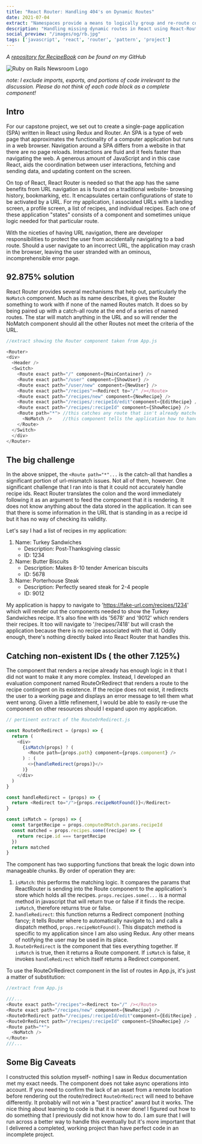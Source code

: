 ```yaml
---
title: "React Router: Handling 404's on Dynamic Routes"
date: 2021-07-04
extract: "Namespaces provide a means to logically group and re-route controllers within a Rails app. Setting up a namespace consists of defining the namespace and then..."
description: "Handling missing dynamic routes in React using React-Router"
social_preview: "/images/og/rb.jpg"
tags: ['javascript', 'react', 'router', 'pattern', 'project']
---
```

*A [repository for RecipeBook](https://github.com/royemosby/RecipeBook) can be found on my GitHub*

<img src="/images/og/rb.jpg" alt="Ruby on Rails Newsroom Logo" alt="screenshot of my app, RecipeBook">

*note: I exclude imports, exports, and portions of code irrelevant to the discussion. Please do not think of each code block as a complete component!*

## Intro

For our capstone project, we set out to create a single-page application (SPA) written in React using Redux and Router. An SPA is a type of web page that approximates the functionality of a computer application but runs in a web browser. Navigation around a SPA differs from a website in that there are no page reloads. Interactions are fluid and it feels faster than navigating the web. A generous amount of JavaScript and in this case React, aids the coordination between user interactions, fetching and sending data, and updating content on the screen.

On top of React, React Router is needed so that the app has the same benefits from URL navigation as is found on a traditional website- browsing history, bookmarking, etc. It encapsulates certain configurations of state to be activated by a URL. For my application, I associated URLs with a landing screen, a profile screen, a list of recipes, and individual recipes. Each one of these application "states" consists of a component and sometimes unique logic needed for that particular route.

With the niceties of having URL navigation, there are developer responsibilities to protect the user from accidentally navigating to a bad route. Should a user navigate to an incorrect URL, the application may crash in the browser, leaving the user stranded with an ominous, incomprehensible error page.

## 92.875% solution

React Router provides several mechanisms that help out, particularly the `NoMatch` component. Much as its name describes, it gives the Router something to work with if none of the named Routes match. It does so by being paired up with a catch-all route at the end of a series of named routes. The star will match anything in the URL and so will render the NoMatch component should all the other Routes not meet the criteria of the URL.

```javascript
//extract showing the Router component taken from App.js 

<Router>
<div>
  <Header />
  <Switch>
    <Route exact path="/" component={MainContainer} />
    <Route exact path="/user" component={ShowUser} />
    <Route exact path="/user/new" component={NewUser} />
    <Route exact path="/recipes"><Redirect to="/" /></Route>
    <Route exact path="/recipes/new" component={NewRecipe} />
    <Route exact path="/recipes/:recipeId/edit"component={EditRecipe} />
    <Route exact path="/recipes/:recipeId" component={ShowRecipe} />
    <Route path="*"> //this catches any route that isn't already matched above
      <NoMatch />    //this component tells the application how to handle it
    </Route>
  </Switch>
  </div>
</Router>
```

## The big challenge

In the above snippet, the `<Route path="*"...` is the catch-all that handles a significant portion of url-mismatch issues. Not all of them, however. One significant challenge that I ran into is that it could not accurately handle recipe ids. React Router translates the colon and the word immediately following it as an argument to feed the component that it is rendering. It does not know anything about the data stored in the application. It can see that there is some information in the URL that is standing in as a recipe id but it has no way of checking its validity.

Let's say I had a list of recipes in my application:

1. Name: Turkey Sandwiches
   - Description: Post-Thanksgiving classic
   - ID: 1234
2. Name: Butter Biscuits
   - Description: Makes 8-10 tender American biscuits
   - ID: 5678
3. Name: Porterhouse Steak
   - Description: Perfectly seared steak for 2-4 people
   - ID: 9012

My application is happy to navigate to 'https://fake-url.com/recipes/1234' which will render out the components needed to show the Turkey Sandwiches recipe. It's also fine with ids '5678' and '9012' which renders their recipes. It too will navigate to '/recipes/7418' but will crash the application because there is no recipe associated with that id. Oddly enough, there's nothing directly baked into React Router that handles this.

## Catching non-existent IDs ( the other 7.125%)

The component that renders a recipe already has enough logic in it that I did not want to make it any more complex. Instead, I developed an evaluation component named RouteOrRedirect that renders a route to the recipe contingent on its existence. If the recipe does not exist, it redirects the user to a working page and displays an error message to tell them what went wrong. Given a little refinement, I would be able to easily re-use the component on other resources should I expand upon my application.

```javascript
// pertinent extract of the RouteOrRedirect.js

const RouteOrRedirect = (props) => {
  return (
    <div>
      {isMatch(props) ? (
        <Route path={props.path} component={props.component} />
      ) : (
        <>{handleRedirect(props)}</>
      )}
    </div>
  )
}

const handleRedirect = (props) => {
  return <Redirect to="/">{props.recipeNotFound()}</Redirect>
}

const isMatch = (props) => {
  const targetRecipe = props.computedMatch.params.recipeId
  const matched = props.recipes.some((recipe) => {
    return recipe.id === targetRecipe
  })
  return matched
}

```

The component has two supporting functions that break the logic down into manageable chunks. By order of operation they are:

1. `isMatch`: this performs the matching logic. It compares the params that ReactRouter is sending into the Route component to the application's store which holds all the recipes. `props.recipes.some(...` is a normal method in javascript that will return true or false if it finds the recipe. `isMatch`, therefore returns true or false.
2. `handleRedirect`: this function returns a Redirect component (nothing fancy; it tells Router where to automatically navigate to.) and calls a dispatch method, `props.recipeNotFound()`. This dispatch method is specific to my application since I am also using Redux. Any other means of notifying the user may be used in its place.
3. `RouteOrRedirect` is the component that ties everything together. If `isMatch` is true, then it returns a Route component. If `isMatch` is false, it invokes `handleRedirect` which itself returns a Redirect component.

To use the RouteOrRedirect component in the list of routes in App.js, it's just a matter of substitution:

```javascript
//extract from App.js 

///...
<Route exact path="/recipes"><Redirect to="/" /></Route>
<Route exact path="/recipes/new" component={NewRecipe} />
<RouteOrRedirect path="/recipes/:recipeId/edit"component={EditRecipe} />
<RouteOrRedirect path="/recipes/:recipeId" component={ShowRecipe} />
<Route path="*">
  <NoMatch />
</Route>
///...
```

## Some Big Caveats

I constructed this solution myself- nothing I saw in Redux documentation met my exact needs. The component does not take async operations into account. If you need to confirm the lack of an asset from a remote location before rendering out the route/redirect `RouteOrRedirect` will need to behave differently. It probably will not win a "best practice" award but it works. The nice thing about learning to code is that it is never done! I figured out how to do something that I previously did not know how to do. I am sure that I will run across a better way to handle this eventually but it's more important that I delivered a completed, working project than have perfect code in an incomplete project.
